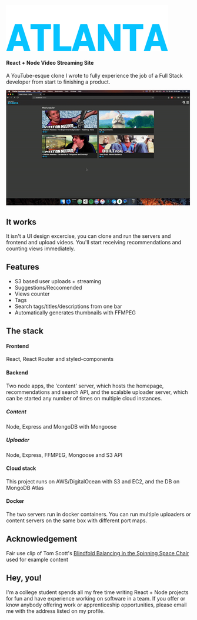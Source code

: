 ![Project Atlanta](atlanta-frontend/src/assets/logo.png)

#### React + Node Video Streaming Site

A YouTube-esque clone I wrote to fully experience the job of a Full Stack developer from start to finishing a product.

![example gif](example.gif)


## It works

It isn't a UI design excercise, you can clone and run the servers and frontend and upload videos. You'll start receiving recommendations and counting views immediately.

## Features

 - S3 based user uploads + streaming
 - Suggestions/Reccomended
 - Views counter
 - Tags
 - Search tags/titles/descriptions from one bar
 - Automatically generates thumbnails with FFMPEG

## The stack

#### Frontend

React, React Router and styled-components

#### Backend

Two node apps, the 'content' server, which hosts the homepage, recommendations and search API, and the scalable uploader server, which can be started any number of times on multiple cloud instances.

##### Content

Node, Express and MongoDB with Mongoose

##### Uploader

Node, Express, FFMPEG, Mongoose and S3 API

#### Cloud stack

This project runs on AWS/DigitalOcean with S3 and EC2, and the DB on MongoDB Atlas

#### Docker

The two servers run in docker containers. You can run multiple uploaders or content servers on the same box with different port maps.


## Acknowledgement

Fair use clip of Tom Scott's [Blindfold Balancing in the Spinning Space Chair](https://www.youtube.com/watch?v=jhQa9xLk5qk) used for example content

## Hey, you!

I'm a college student spends all my free time writing React + Node projects for fun and have experience working on software in a team. If you offer or know anybody offering work or apprenticeship opportunities, please email me with the address listed on my profile.
